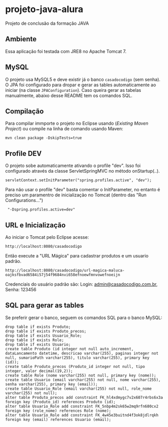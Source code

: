 # projeto-java-alura
Projeto de conclusão da formação JAVA
## Ambiente 

Essa aplicação foi testada com JRE8 no Apache Tomcat 7.
 
## MySQL

O projeto usa MySQL5 e deve existir já o banco `casadocodigo` (sem senha). O JPA foi configurado para dropar e gerar as tables automaticamente ao iniciar (na classe `JPAConfiguration`). Caso queira gerar as tabelas manualmente, abaixo desse README tem os comandos SQL.

## Compilação

Para compilar immporte o projeto no Eclipse usando (*Existing Maven Project*) ou compile na linha de comando usando Maven:

	mvn clean package -DskipTests=true

## Profile DEV

O projeto sobe automaticamente ativando o profile "dev". Isso foi configurado através da classe ServletSpringMVC no método onStartup(..).

	servletContext.setInitParameter("spring.profiles.active", "dev");

Para não usar o profile "dev" basta comentar o InitParameter, no entanto é preciso um paramentro de inicialização no Tomcat (dentro das "Run Configurations...")

	 "-Dspring.profiles.active=dev"

## URL e Inicialização

Ao iniciar o Tomcat pelo Eclipse acesse:

	http://localhost:8080/casadocodigo
		
Então execute a "URL Mágica" para cadastrar produtos e um usuario padrão.

	http://localhost:8080/casadocodigo/url-magica-maluca-oajksfbvad6584i57j54f9684nvi658efnoewfmnvowefnoeijn

Credenciais do usuário padrão são: Login: admin@casadocodigo.com.br, Senha: 123456

## SQL para gerar as tables

Se preferir gerar o banco, seguem os comandos SQL para o banco MySQL:

	drop table if exists Produto;
	drop table if exists Produto_precos;
	drop table if exists Usuario_Role;
	drop table if exists Role;
	drop table if exists Usuario;
	create table Produto (id integer not null auto_increment, dataLancamento datetime, descricao varchar(255), paginas integer not null, sumarioPath varchar(255), titulo varchar(255), primary key (id));
	create table Produto_precos (Produto_id integer not null, tipo integer, valor decimal(19,2));
	create table Role (nome varchar(255) not null, primary key (nome));
	create table Usuario (email varchar(255) not null, nome varchar(255), senha varchar(255), primary key (email));
	create table Usuario_Role (email varchar(255) not null, role_nome varchar(255) not null);
	alter table Produto_precos add constraint FK_hl4xdmygc7v2x607r4rbs6x3a foreign key (Produto_id) references Produto (id);
	alter table Usuario_Role add constraint FK_5nbp4m2sk65w2mq9rfn680cx2 foreign key (role_nome) references Role (nome);
	alter table Usuario_Role add constraint FK_4w45e3buitnd4f3ok8jdlrqkh foreign key (email) references Usuario (email);
